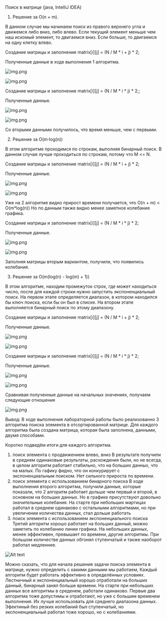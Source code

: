 Поиск в матрице (java, IntelliJ IDEA)
1) Решение за O(n + m).

В данном случае мы начинаем поиск из правого верхнего угла и движемся либо вниз, либо влево. Если текущий элемент меньше чем наш искомый элемент, то двигаемся вниз. Если больше, то двигаемся на одну клетку влево.

Создание матрицы и заполнение matrix[i][j] = (N / M * i + j) * 2;

Полученные данные в ходе выполнения 1 алгоритма.

![img.png](Photo/img11.png)

![img.png](Photo/img22.png)


Создание матрицы и заполнение matrix[i][j] = (N / M * i * j) * 2;;

Полученные данные.

![img.png](Photo/img77.png)

![img.png](Photo/img88.png)

Со вторыми данными получилось, что время меньше, чем с первыми.


2) Решение за O(m⋅log(n))

В этом алгоритме проходимся по строкам, выполняя бинарный поиск. В данном случае лучше проходиться по строкам, потому что M <= N.

Создание матрицы и заполнение matrix[i][j] = (N / M * i + j) * 2;

Полученные данные.

![img.png](Photo/img33.png)

![img.png](Photo/img44.png)

Уже на 2 алгоритме видно прирост времени получается, что O(n + m) < O(m*log(n))
Но по данным также видно менее заметное колебание графика.

Создание матрицы и заполнение matrix[i][j] = (N / M * i * j) * 2;

Полученные данные.

![img.png](Photo/img99.png)

![img.png](Photo/img100.png)

Заполняя матрицы вторым вариантом, получили, что появились колебания.

3) Решение за O(m(log(n) - log(m) + 1)) 

В этом алгоритме, находим промежуток строк, где может находиться число, после для каждой строки нужно запустить экспоненциальный поиск.
На первом этапе определяется диапазон, в котором находился бы ключ поиска, если бы он был в списке. На втором этапе выполняется бинарный поиск по этому диапазону.

Создание матрицы и заполнение matrix[i][j] = (N / M * i + j) * 2;

Полученные данные.

![img.png](Photo/img55.png)

![img.png](Photo/img66.png)


Создание матрицы и заполнение matrix[i][j] = (N / M * i * j) * 2;

Полученные данные.

![img.png](Photo/img111.png)

![img.png](Photo/img122.png)

Сравнивая полученные данные на начальных значениях, получаем следующие отношения 

![img.png](Photo/img133.png)

Вывод:
В ходе выполнения лабораторной работы было реализованно 3 алгоритма поиска элемента в отсортированной матрице.
Для каждого алгоритма была создана матрица, которая была заполнена, данными, двумя способами.

Коротко подведём итоги для каждого алгоритма.
1) поиск элемента с продвижением влево, вниз
    В результате получили в среднем одинаковые результаты, расхождения были, но не всегда, в целом алгоритм работает стабильно, 
    что на больших данных, что на малых. По гафику фидно, что он конкурирует с экспоненциальным поиском. Нет сильного прироста по времени.
2) поиск элемента с использованием бинарного поиска
    В ходе выполнения второго алгоритма, получили данные, которые показали, что 2 алгоритм работает дольше чем первый и второй, в основном на больших данных.
    Но в графике присутствуют довольно значительные колебания. На старте при небольших мартицах работал в среднем одинаково с остальными алгоритмами, но при увеличении количества данных, стал дольше работать 
3) поиск элемента с использованием экспоненциального поиска
    Третий алгоритм хорошо работает на больших данный, можно заметить по колебанию линии графика.
    На небольших данных, менее эффективен, превышает по времени, другие алгоритмы. При большом количестве данных обгонял ступенчатый и также наоборот работал медленнее.

![Alt text](Photo/image144.png)

Можно сказать, что для начала решения задачи поиска элемента в матрице, нужно определить с какими данными мы работаем, 
Каждый алгоритм будет работать эффективно в определённых условиях. Лестничный и экспоненциальный хорошо отработали на больших данный, бинарный занял больше времени. На старте при небольших данных все алгоритмы в среденем, работали одинаково.  Первые два алгоритма тоже допустимы и отработают, но уже с большим временем выполнения.
Их лучше использовать для среднего диапазона данных. Эфектиный без резких колебаний был ступенчатый, но экспоненциальный работал тоже хорошо, но с колебаниями.